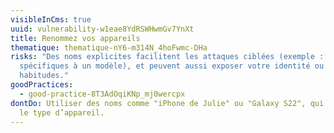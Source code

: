 ```yaml
---
visibleInCms: true
uuid: vulnerability-w1eae8YdRSWHwmGv7YnXt
title: Renommez vos appareils
thematique: thematique-nY6-m314N_4hoFwmc-DHa
risks: "Des noms explicites facilitent les attaques ciblées (exemple : exploits
  spécifiques à un modèle), et peuvent aussi exposer votre identité ou vos
  habitudes."
goodPractices:
  - good-practice-8T3AdOqiKNp_mj0wercpx
dontDo: Utiliser des noms comme "iPhone de Julie" ou "Galaxy S22", qui révèlent
  le type d’appareil.
---
```

